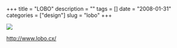 +++
title = "LOBO"
description = ""
tags = []
date = "2008-01-31"
categories = ["design"]
slug = "lobo"
+++


 

  <div id="screens-thumbs" class="clearfix">
    <div class="txt-center" id="design-submission"><a href="http://www.lobo.cx/"><img id='bluga-thumbnail-1017' class='bluga-thumbnail large' src='/media/bluga/
wt47f281cadf410_0.jpg'/></a></div>  
  </div>   
<p><a href="http://www.lobo.cx/">http://www.lobo.cx/</a></p>




